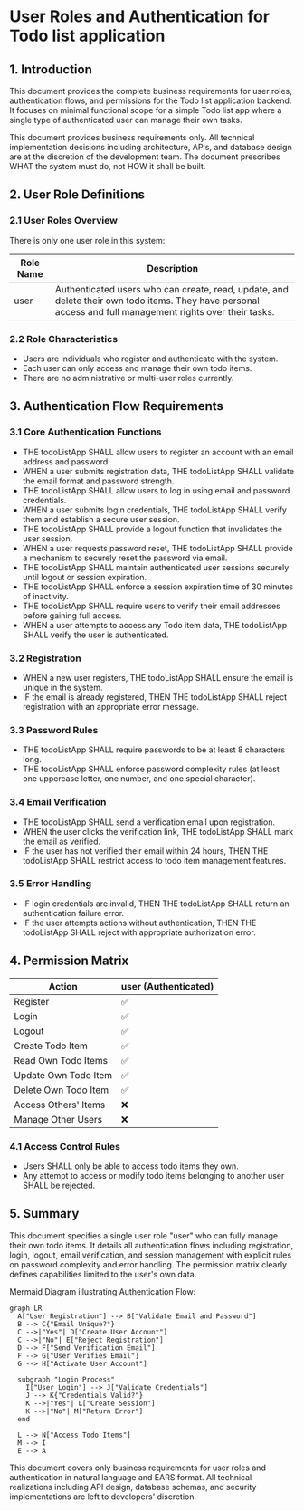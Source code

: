 # User Roles and Authentication for Todo list application

## 1. Introduction
This document provides the complete business requirements for user roles, authentication flows, and permissions for the Todo list application backend. It focuses on minimal functional scope for a simple Todo list app where a single type of authenticated user can manage their own tasks.

This document provides business requirements only. All technical implementation decisions including architecture, APIs, and database design are at the discretion of the development team. The document prescribes WHAT the system must do, not HOW it shall be built.

## 2. User Role Definitions

### 2.1 User Roles Overview
There is only one user role in this system:

| Role Name | Description |
|-----------|-------------|
| user      | Authenticated users who can create, read, update, and delete their own todo items. They have personal access and full management rights over their tasks. |

### 2.2 Role Characteristics
- Users are individuals who register and authenticate with the system.
- Each user can only access and manage their own todo items.
- There are no administrative or multi-user roles currently.

## 3. Authentication Flow Requirements

### 3.1 Core Authentication Functions
- THE todoListApp SHALL allow users to register an account with an email address and password.
- WHEN a user submits registration data, THE todoListApp SHALL validate the email format and password strength.
- THE todoListApp SHALL allow users to log in using email and password credentials.
- WHEN a user submits login credentials, THE todoListApp SHALL verify them and establish a secure user session.
- THE todoListApp SHALL provide a logout function that invalidates the user session.
- WHEN a user requests password reset, THE todoListApp SHALL provide a mechanism to securely reset the password via email.
- THE todoListApp SHALL maintain authenticated user sessions securely until logout or session expiration.
- THE todoListApp SHALL enforce a session expiration time of 30 minutes of inactivity.
- THE todoListApp SHALL require users to verify their email addresses before gaining full access.
- WHEN a user attempts to access any Todo item data, THE todoListApp SHALL verify the user is authenticated.

### 3.2 Registration
- WHEN a new user registers, THE todoListApp SHALL ensure the email is unique in the system.
- IF the email is already registered, THEN THE todoListApp SHALL reject registration with an appropriate error message.

### 3.3 Password Rules
- THE todoListApp SHALL require passwords to be at least 8 characters long.
- THE todoListApp SHALL enforce password complexity rules (at least one uppercase letter, one number, and one special character).

### 3.4 Email Verification
- THE todoListApp SHALL send a verification email upon registration.
- WHEN the user clicks the verification link, THE todoListApp SHALL mark the email as verified.
- IF the user has not verified their email within 24 hours, THEN THE todoListApp SHALL restrict access to todo item management features.

### 3.5 Error Handling
- IF login credentials are invalid, THEN THE todoListApp SHALL return an authentication failure error.
- IF the user attempts actions without authentication, THEN THE todoListApp SHALL reject with appropriate authorization error.

## 4. Permission Matrix

| Action               | user (Authenticated) |
|----------------------|---------------------|
| Register             | ✅                  |
| Login                | ✅                  |
| Logout               | ✅                  |
| Create Todo Item     | ✅                  |
| Read Own Todo Items  | ✅                  |
| Update Own Todo Item | ✅                  |
| Delete Own Todo Item | ✅                  |
| Access Others' Items | ❌                  |
| Manage Other Users   | ❌                  |

### 4.1 Access Control Rules
- Users SHALL only be able to access todo items they own.
- Any attempt to access or modify todo items belonging to another user SHALL be rejected.

## 5. Summary
This document specifies a single user role "user" who can fully manage their own todo items. It details all authentication flows including registration, login, logout, email verification, and session management with explicit rules on password complexity and error handling.
The permission matrix clearly defines capabilities limited to the user's own data.

Mermaid Diagram illustrating Authentication Flow:

```mermaid
graph LR
  A["User Registration"] --> B["Validate Email and Password"]
  B --> C{"Email Unique?"}
  C -->|"Yes"| D["Create User Account"]
  C -->|"No"| E["Reject Registration"]
  D --> F["Send Verification Email"]
  F --> G["User Verifies Email"]
  G --> H["Activate User Account"]
  
  subgraph "Login Process"
    I["User Login"] --> J["Validate Credentials"]
    J --> K{"Credentials Valid?"}
    K -->|"Yes"| L["Create Session"]
    K -->|"No"| M["Return Error"]
  end

  L --> N["Access Todo Items"]
  M --> I
  E --> A
```

This document covers only business requirements for user roles and authentication in natural language and EARS format. All technical realizations including API design, database schemas, and security implementations are left to developers' discretion.